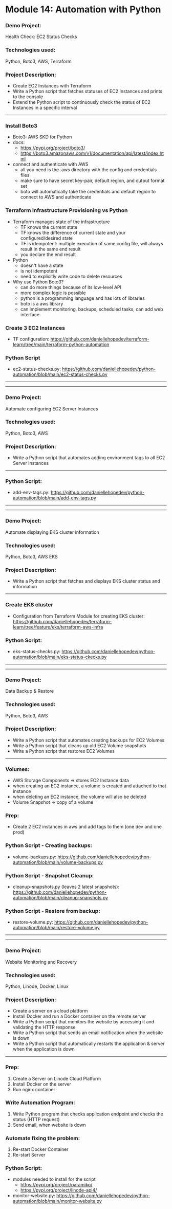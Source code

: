 # Module 14: Automation with Python

### Demo Project:
Health Check: EC2 Status Checks

### Technologies used:
Python, Boto3, AWS, Terraform

### Project Description:
- Create EC2 Instances with Terraform
- Write a Python script that fetches statuses of EC2 Instances and prints to the console
- Extend the Python script to continuously check the status of EC2 Instances in a specific interval
---
### Install Boto3
- Boto3: AWS SKD for Python
- docs:
    - https://pypi.org/project/boto3/
    - https://boto3.amazonaws.com/v1/documentation/api/latest/index.html
- connect and authenticate with AWS
    - all you need is the .aws directory with the config and credentials files
    - make sure to have secret key-pair, default region, and output format set
    - boto will automatically take the credentials and default region to connect to AWS and authenticate

### Terraform Infrastructure Provisioning vs Python
- Terraform manages state of the infrastructure
    - TF knows the current state
    - TF knows the difference of current state and your configured/desired state
    - TF is idempotent: multiple execution of same config file, will always result in the same end result
    - you declare the end result
- Python
    - doesn't have a state
    - is not idempotent
    - need to explicitly write code to delete resources
- Why use Python Boto3?
    - can do more things because of its low-level API
    - more complex logic is possible
    - python is a programming language and has lots of libraries
    - boto is a aws library
    - can implement monitoring, backups, scheduled tasks, can add web interface

### Create 3 EC2 Instances
- TF configuration: https://github.com/daniellehopedev/terraform-learn/tree/main/terraform-python-automation

### Python Script
- ec2-status-checks.py: https://github.com/daniellehopedev/python-automation/blob/main/ec2-status-checks.py

---
---

### Demo Project:
Automate configuring EC2 Server Instances

### Technologies used:
Python, Boto3, AWS

### Project Description:
- Write a Python script that automates adding environment tags to all EC2 Server Instances
---
### Python Script:
- add-env-tags.py: https://github.com/daniellehopedev/python-automation/blob/main/add-env-tags.py

---
---

### Demo Project:
Automate displaying EKS cluster information

### Technologies used:
Python, Boto3, AWS EKS

### Project Description:
- Write a Python script that fetches and displays EKS cluster status and information
---
### Create EKS cluster
- Configuration from Terraform Module for creating EKS cluster: https://github.com/daniellehopedev/terraform-learn/tree/feature/eks/terraform-aws-infra

### Python Script:
- eks-status-checks.py: https://github.com/daniellehopedev/python-automation/blob/main/eks-status-ckecks.py

---
---

### Demo Project:
Data Backup & Restore

### Technologies used:
Python, Boto3, AWS

### Project Description:
- Write a Python script that automates creating backups for EC2 Volumes
- Write a Python script that cleans up old EC2 Volume snapshots
- Write a Python script that restores EC2 Volumes
---
### Volumes:
- AWS Storage Components => stores EC2 Instance data
- when creating an EC2 instance, a volume is created and attached to that instance
- when deleting an EC2 instance, the volume will also be deleted
- Volume Snapshot => copy of a volume

### Prep:
- Create 2 EC2 instances in aws and add tags to them (one dev and one prod)

### Python Script - Creating backups:
 - volume-backups.py: https://github.com/daniellehopedev/python-automation/blob/main/volume-backups.py

 ### Python Script - Snapshot Cleanup:
 - cleanup-snapshots.py (leaves 2 latest snapshots): https://github.com/daniellehopedev/python-automation/blob/main/cleanup-snapshots.py

 ### Python Script - Restore from backup:
 - restore-volume.py: https://github.com/daniellehopedev/python-automation/blob/main/restore-volume.py

---
---

### Demo Project:
Website Monitoring and Recovery

### Technologies used:
Python, Linode, Docker, Linux

### Project Description:
- Create a server on a cloud platform
- Install Docker and run a Docker container on the remote server
- Write a Python script that monitors the website by accessing it and validating the HTTP response
- Write a Python script that sends an email notification when the website is down
- Write a Python script that automatically restarts the application & server when the application is down
---
### Prep:
1. Create a Server on Linode Cloud Platform
2. Install Docker on the server
3. Run nginx container

### Write Automation Program:
1. Write Python program that checks application endpoint and checks the status (HTTP request)
2. Send email, when website is down

### Automate fixing the problem:
1. Re-start Docker Container
2. Re-start Server

### Python Script:
- modules needed to install for the script
    - https://pypi.org/project/paramiko/
    - https://pypi.org/project/linode-api4/
- monitor-website.py: https://github.com/daniellehopedev/python-automation/blob/main/monitor-website.py